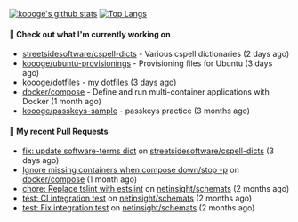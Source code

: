 [![koooge's github stats](https://github-readme-stats.vercel.app/api?username=koooge&count_private=true&show_icons=true)](https://github.com/anuraghazra/github-readme-stats)
[![Top Langs](https://github-readme-stats.vercel.app/api/top-langs/?username=koooge&langs_count=5)](https://github.com/anuraghazra/github-readme-stats)

#### 👷 Check out what I'm currently working on

- [streetsidesoftware/cspell-dicts](https://github.com/streetsidesoftware/cspell-dicts) - Various cspell dictionaries (2 days ago)
- [koooge/ubuntu-provisionings](https://github.com/koooge/ubuntu-provisionings) - Provisioning files for Ubuntu (3 days ago)
- [koooge/dotfiles](https://github.com/koooge/dotfiles) - my dotfiles (3 days ago)
- [docker/compose](https://github.com/docker/compose) - Define and run multi-container applications with Docker (1 month ago)
- [koooge/passkeys-sample](https://github.com/koooge/passkeys-sample) - passkeys practice (3 months ago)

#### 🔨 My recent Pull Requests

- [fix: update software-terms dict](https://github.com/streetsidesoftware/cspell-dicts/pull/3242) on [streetsidesoftware/cspell-dicts](https://github.com/streetsidesoftware/cspell-dicts) (3 days ago)
- [Ignore missing containers when compose down/stop -p](https://github.com/docker/compose/pull/11692) on [docker/compose](https://github.com/docker/compose) (1 month ago)
- [chore: Replace tslint with estslint](https://github.com/netinsight/schemats/pull/13) on [netinsight/schemats](https://github.com/netinsight/schemats) (2 months ago)
- [test: CI integration test](https://github.com/netinsight/schemats/pull/12) on [netinsight/schemats](https://github.com/netinsight/schemats) (2 months ago)
- [test: Fix integration test](https://github.com/netinsight/schemats/pull/11) on [netinsight/schemats](https://github.com/netinsight/schemats) (2 months ago)
